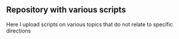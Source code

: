 ## Repository with various scripts
Here I upload scripts on various topics that do not relate to specific directions